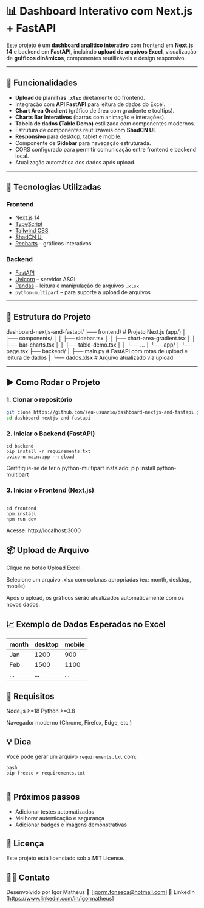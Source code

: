 # 📊 Dashboard Interativo com Next.js + FastAPI

Este projeto é um **dashboard analítico interativo** com frontend em **Next.js 14** e backend em **FastAPI**, incluindo **upload de arquivos Excel**, visualização de **gráficos dinâmicos**, componentes reutilizáveis e design responsivo.

---

## 🚀 Funcionalidades

- **Upload de planilhas `.xlsx`** diretamente do frontend.
- Integração com **API FastAPI** para leitura de dados do Excel.
- **Chart Area Gradient** (gráfico de área com gradiente e tooltips).
- **Charts Bar Interativos** (barras com animação e interações).
- **Tabela de dados (Table Demo)** estilizada com componentes modernos.
- Estrutura de componentes reutilizáveis com **ShadCN UI**.
- **Responsivo** para desktop, tablet e mobile.
- Componente de **Sidebar** para navegação estruturada.
- CORS configurado para permitir comunicação entre frontend e backend local.
- Atualização automática dos dados após upload.

---

## 🧱 Tecnologias Utilizadas

### Frontend

- [Next.js 14](https://nextjs.org/)
- [TypeScript](https://www.typescriptlang.org/)
- [Tailwind CSS](https://tailwindcss.com/)
- [ShadCN UI](https://ui.shadcn.dev/)
- [Recharts](https://recharts.org/) – gráficos interativos

### Backend

- [FastAPI](https://fastapi.tiangolo.com/)
- [Uvicorn](https://www.uvicorn.org/) – servidor ASGI
- [Pandas](https://pandas.pydata.org/) – leitura e manipulação de arquivos `.xlsx`
- `python-multipart` – para suporte a upload de arquivos

---

## 📁 Estrutura do Projeto

dashboard-nextjs-and-fastapi/
├── frontend/ # Projeto Next.js (app/)
│ ├── components/
│ │ ├── sidebar.tsx
│ │ ├── chart-area-gradient.tsx
│ │ ├── bar-charts.tsx
│ │ ├── table-demo.tsx
│ │ └── ...
│ └── app/
│ └── page.tsx
├── backend/
│ ├── main.py # FastAPI com rotas de upload e leitura de dados
│ └── dados.xlsx # Arquivo atualizado via upload


---

## ▶️ Como Rodar o Projeto

### 1. Clonar o repositório

```bash
git clone https://github.com/seu-usuario/dashboard-nextjs-and-fastapi.git
cd dashboard-nextjs-and-fastapi

```
### 2. Iniciar o Backend (FastAPI)
```
cd backend
pip install -r requirements.txt
uvicorn main:app --reload

```
Certifique-se de ter o python-multipart instalado:
pip install python-multipart 

### 3. Iniciar o Frontend (Next.js)
```

cd frontend
npm install
npm run dev
```
Acesse: http://localhost:3000

## 📦 Upload de Arquivo
Clique no botão Upload Excel.

Selecione um arquivo .xlsx com colunas apropriadas (ex: month, desktop, mobile).

Após o upload, os gráficos serão atualizados automaticamente com os novos dados.

## 📈 Exemplo de Dados Esperados no Excel

| month | desktop | mobile |
| ----- | ------- | ------ |
| Jan   | 1200    | 900    |
| Feb   | 1500    | 1100   |
| ...   | ...     | ...    |


## 📌 Requisitos
Node.js >=18
Python >=3.8

Navegador moderno (Chrome, Firefox, Edge, etc.)


## 💡 Dica

Você pode gerar um arquivo `requirements.txt` com:
```
bash
pip freeze > requirements.txt


```
## 📌 Próximos passos

- Adicionar testes automatizados
- Melhorar autenticação e segurança
- Adicionar badges e imagens demonstrativas


## 📄 Licença
Este projeto está licenciado sob a MIT License.

## 🙋‍♂️ Contato
Desenvolvido por Igor Matheus
📧 [igorm.fonseca@hotmail.com]
🔗 LinkedIn [https://www.linkedin.com/in/igormatheus]